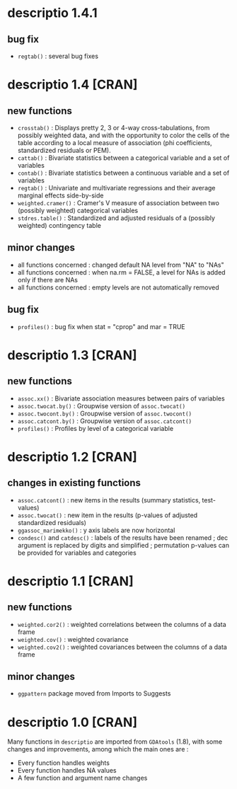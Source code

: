 # descriptio 1.4.1

## bug fix

* `regtab()` : several bug fixes 



# descriptio 1.4 [CRAN]

## new functions

* `crosstab()` : Displays pretty 2, 3 or 4-way cross-tabulations, from possibly weighted data, and with the opportunity to color the cells of the table according to a local measure of association (phi coefficients, standardized residuals or PEM). 
* `cattab()` : Bivariate statistics between a categorical variable and a set of variables
* `contab()` : Bivariate statistics between a continuous variable and a set of variables
* `regtab()` : Univariate and multivariate regressions and their average marginal effects side-by-side
* `weighted.cramer()` : Cramer's V measure of association between two (possibly weighted) categorical variables
* `stdres.table()` : Standardized and adjusted residuals of a (possibly weighted) contingency table

## minor changes

* all functions concerned : changed default NA level from "NA" to "NAs"
* all functions concerned : when na.rm = FALSE, a level for NAs is added only if there are NAs
* all functions concerned : empty levels are not automatically removed

## bug fix

* `profiles()` : bug fix when stat = "cprop" and mar = TRUE 



# descriptio 1.3 [CRAN]

## new functions

* `assoc.xx()` : Bivariate association measures between pairs of variables
* `assoc.twocat.by()` : Groupwise version of `assoc.twocat()`
* `assoc.twocont.by()` : Groupwise version of `assoc.twocont()`
* `assoc.catcont.by()` : Groupwise version of `assoc.catcont()`
* `profiles()` : Profiles by level of a categorical variable



# descriptio 1.2 [CRAN]

## changes in existing functions

* `assoc.catcont()` : new items in the results (summary statistics, test-values)
* `assoc.twocat()` : new item in the results (p-values of adjusted standardized residuals)
* `ggassoc_marimekko()` : y axis labels are now horizontal
* `condesc()` and `catdesc()` : labels of the results have been renamed ; dec argument is replaced by digits and simplified ; permutation p-values can be provided for variables and categories



# descriptio 1.1 [CRAN]

## new functions

* `weighted.cor2()` : weighted correlations between the columns of a data frame
* `weighted.cov()` : weighted covariance
* `weighted.cov2()` : weighted covariances between the columns of a data frame

## minor changes

* `ggpattern` package moved from Imports to Suggests



# descriptio 1.0 [CRAN]

Many functions in `descriptio` are imported from `GDAtools` (1.8), with some changes and improvements, among which the main ones are :

- Every function handles weights
- Every function handles NA values
- A few function and argument name changes

